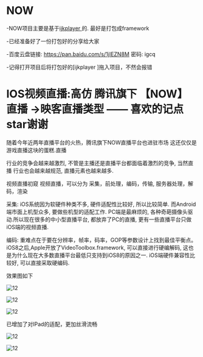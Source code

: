 # NOW
-NOW项目主要是基于[ijkplayer ](https://github.com/Bilibili/ijkplayer)的. 最好是打包成framework

-已经准备好了一份打包好的分享给大家

-百度云盘链接: https://pan.baidu.com/s/1jIEZN8M 密码: igcq

-记得打开项目后将打包好的[ijkplayer ]拖入项目，不然会报错


# IOS视频直播:高仿 腾讯旗下 【NOW】直播  ->映客直播类型 —— 喜欢的记点star谢谢

随着今年近两年直播平台的火热，腾讯旗下NOW直播平台也进驻市场
这还仅仅是游戏直播这块的蛋糕.直播

行业的竞争会越来越激烈, 不管是主播还是直播平台都面临着激烈的竞争, 当然直播
行业也会越来越规范, 直播元素也越来越多.

视频直播初窥
视频直播，可以分为 采集，前处理，编码，传输, 服务器处理，解码，渲染

采集: 
iOS系统因为软硬件种类不多, 硬件适配性比较好, 所以比较简单. 而Android端市面上机型众多, 要做些机型的适配工作.
PC端是最麻烦的, 各种奇葩摄像头驱动.所以现在很多的中小型直播平台, 都放弃了PC的直播, 更有一些直播平台只做iOS端的视频直播.

编码: 
重难点在于要在分辨率，帧率，码率，GOP等参数设计上找到最佳平衡点。
iOS8之后,Apple开放了VideoToolbox.framework, 可以直接进行硬编解码, 
这也是为什么现在大多数直播平台最低只支持到iOS8的原因之一. 
iOS端硬件兼容性比较好, 可以直接采取硬编码.


效果图如下

![12](https://github.com/ChinaArJun/Tencent-NOW/blob/master/NowGif.gif)


![12](https://github.com/ChinaArJun/Tencent-NOW/blob/master/image1.png)


![12](https://github.com/ChinaArJun/Tencent-NOW/blob/master/image2.png)

已增加了对IPad的适配，更加丝滑流畅

![12](https://github.com/ChinaArJun/Tencent-NOW/blob/master/img_0257.png)

![12](https://github.com/ChinaArJun/Tencent-NOW/blob/master/img_0258.png)
